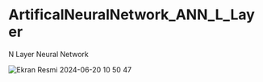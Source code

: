 # ArtificalNeuralNetwork_ANN_L_Layer
N Layer Neural Network

![Ekran Resmi 2024-06-20 10 50 47](https://github.com/MuhammetEminOzdemir/ArtificalNeuralNetwork_ANN_L_Layer/assets/80462839/4779da2d-31a7-465a-9b51-4fa211b34b16)
